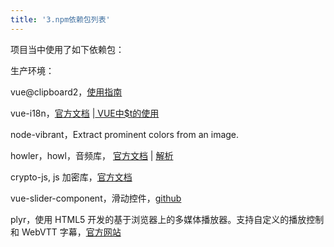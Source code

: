 ```yaml
---
title: '3.npm依赖包列表'
---
```


项目当中使用了如下依赖包：

生产环境：

vue@clipboard2，[使用指南](https://www.jianshu.com/p/1820fa2d3804)

vue-i18n，[官方文档](https://kazupon.github.io/vue-i18n/zh/started.html#html) |[ VUE中$t的使用](https://blog.csdn.net/qq_28797905/article/details/119350722)

node-vibrant，Extract prominent colors from an image.

howler，howl，音频库，  [官方文档](https://www.npmjs.com/package/howler) | [解析](https://www.jb51.net/article/193937.htm)

crypto-js, js 加密库，[官方文档](https://www.npmjs.com/package/crypto-js)

vue-slider-component，滑动控件，[github](https://github.com/NightCatSama/vue-slider-component)

plyr，使用 HTML5 开发的基于浏览器上的多媒体播放器。支持自定义的播放控制和 WebVTT 字幕，[官方网站](https://plyr.io/)